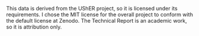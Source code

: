 This data is derived from the UShER project, so it is licensed under its requirements. I chose the MIT license for the overall project to conform with the default license at Zenodo. The Technical Report is an academic work, so it is attribution only.
